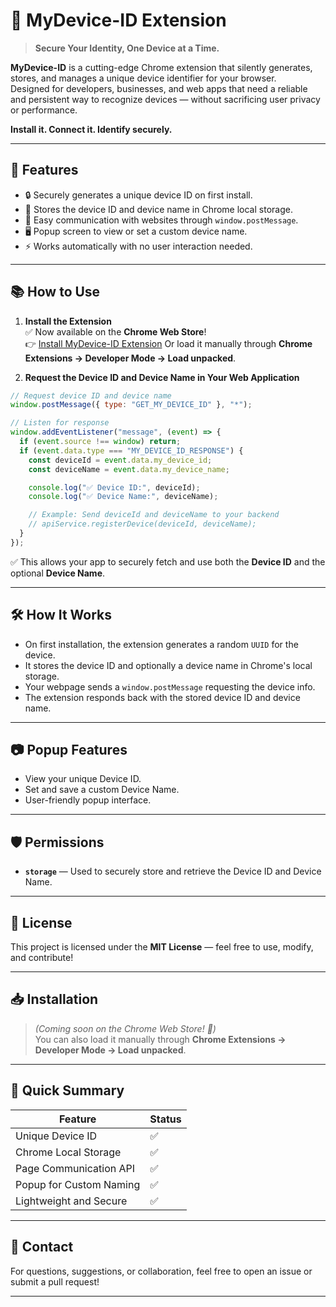 # 🌟 MyDevice-ID Extension

> **Secure Your Identity, One Device at a Time.**

**MyDevice-ID** is a cutting-edge Chrome extension that silently generates, stores, and manages a unique device identifier for your browser.  
Designed for developers, businesses, and web apps that need a reliable and persistent way to recognize devices — without sacrificing user privacy or performance.

**Install it. Connect it. Identify securely.**

---

## 🚀 Features

- 🔒 Securely generates a unique device ID on first install.
- 💾 Stores the device ID and device name in Chrome local storage.
- 🔄 Easy communication with websites through `window.postMessage`.
- 🖥️ Popup screen to view or set a custom device name.
- ⚡ Works automatically with no user interaction needed.

---

## 📚 How to Use

1. **Install the Extension**  
✅ Now available on the **Chrome Web Store**!  
👉 [Install MyDevice-ID Extension](https://chromewebstore.google.com/detail/my-device-id/kjlihhpfblhhplemjpemgmbcanaipeij?hl=en)
Or load it manually through **Chrome Extensions → Developer Mode → Load unpacked**.

2. **Request the Device ID and Device Name in Your Web Application**  

```javascript
// Request device ID and device name
window.postMessage({ type: "GET_MY_DEVICE_ID" }, "*");

// Listen for response
window.addEventListener("message", (event) => {
  if (event.source !== window) return;
  if (event.data.type === "MY_DEVICE_ID_RESPONSE") {
    const deviceId = event.data.my_device_id;
    const deviceName = event.data.my_device_name;

    console.log("✅ Device ID:", deviceId);
    console.log("✅ Device Name:", deviceName);

    // Example: Send deviceId and deviceName to your backend
    // apiService.registerDevice(deviceId, deviceName);
  }
});
```

✅ This allows your app to securely fetch and use both the **Device ID** and the optional **Device Name**.

---

## 🛠 How It Works

- On first installation, the extension generates a random `UUID` for the device.
- It stores the device ID and optionally a device name in Chrome's local storage.
- Your webpage sends a `window.postMessage` requesting the device info.
- The extension responds back with the stored device ID and device name.

---

## 📷 Popup Features

- View your unique Device ID.
- Set and save a custom Device Name.
- User-friendly popup interface.

---

## 🛡️ Permissions

- **`storage`** — Used to securely store and retrieve the Device ID and Device Name.

---

## 📄 License

This project is licensed under the **MIT License** — feel free to use, modify, and contribute!

---

## 📥 Installation

> *(Coming soon on the Chrome Web Store! 🚀)*  
> You can also load it manually through **Chrome Extensions → Developer Mode → Load unpacked**.

---

## 🌟 Quick Summary

| Feature                 | Status   |
| ------------------------ | -------- |
| Unique Device ID         | ✅ |
| Chrome Local Storage     | ✅ |
| Page Communication API   | ✅ |
| Popup for Custom Naming  | ✅ |
| Lightweight and Secure   | ✅ |

---

## 📩 Contact

For questions, suggestions, or collaboration, feel free to open an issue or submit a pull request!

---
